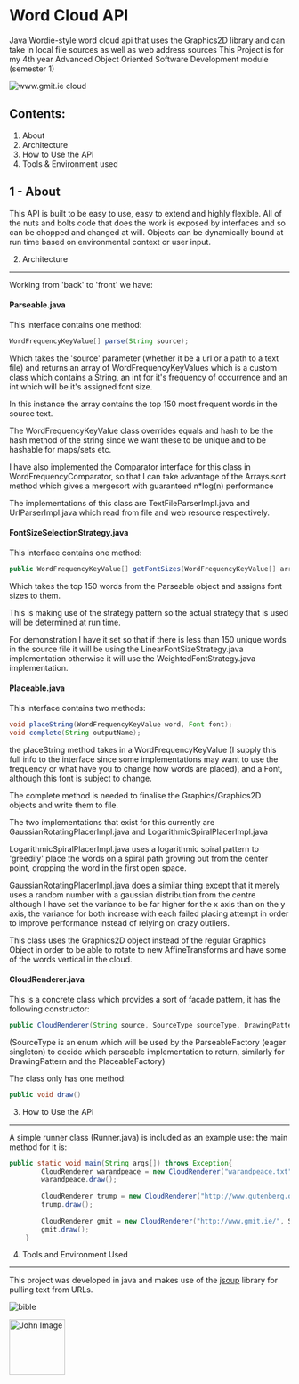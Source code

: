 # Word Cloud API

Java Wordie-style word cloud api that uses the Graphics2D library and can take in local file sources as well as web address sources
This Project is for my 4th year Advanced Object Oriented Software Development module (semester 1)

![www.gmit.ie cloud](http://oi66.tinypic.com/erftxw.jpg)

Contents:
---------
1. About
2. Architecture
3. How to Use the API
4. Tools & Environment used

1 - About
---
This API is built to be easy to use, easy to extend and highly flexible. All of the nuts and bolts code that does the work is exposed by interfaces
and so can be chopped and changed at will. Objects can be dynamically bound at run time based on environmental context or user
input.

2. Architecture
---
Working from 'back' to 'front' we have:

#### Parseable.java
This interface contains one method:

```java
WordFrequencyKeyValue[] parse(String source);
```

Which takes the 'source' parameter (whether it be a url or a path to a text file) and returns an array of WordFrequencyKeyValues 
which is a custom class which contains a String, an int for it's frequency of occurrence and an int which will be it's assigned font size.

In this instance the array contains the top 150 most frequent words in the source text.

The WordFrequencyKeyValue class overrides equals and hash to be the hash method of the string since we want these to be unique
and to be hashable for maps/sets etc.

I have also implemented the Comparator interface for this class in WordFrequencyComparator, so that I can take advantage of the Arrays.sort method
which gives a mergesort with guaranteed n*log(n) performance

The implementations of this class are TextFileParserImpl.java and UrlParserImpl.java which read from file and web resource respectively.

#### FontSizeSelectionStrategy.java
This interface contains one method:

```java
public WordFrequencyKeyValue[] getFontSizes(WordFrequencyKeyValue[] arrayOfWordKeyValues);
```

Which takes the top 150 words from the Parseable object and assigns font sizes to them.

This is making use of the strategy pattern so the actual strategy that is used will be determined at run time. 

For demonstration I have it set so that if there is less than 150 unique words in the source file it will be using the 
LinearFontSizeStrategy.java implementation otherwise it will use the WeightedFontStrategy.java implementation.

#### Placeable.java
This interface contains two methods:

```java
void placeString(WordFrequencyKeyValue word, Font font);
void complete(String outputName);
```

the placeString method takes in a WordFrequencyKeyValue (I supply this full info to the interface since some implementations 
may want to use the frequency or what have you to change how words are placed), and a Font, although this font is subject to change.

The complete method is needed to finalise the Graphics/Graphics2D objects and write them to file.

The two implementations that exist for this currently are GaussianRotatingPlacerImpl.java and LogarithmicSpiralPlacerImpl.java

LogarithmicSpiralPlacerImpl.java uses a logarithmic spiral pattern to 'greedily' place the words on a spiral path growing out from 
the center point, dropping the word in the first open space.

GaussianRotatingPlacerImpl.java does a similar thing except that it merely uses a random number with a gaussian distribution from the centre
although I have set the variance to be far higher for the x axis than on the y axis, the variance for both increase with each failed placing attempt 
in order to improve performance instead of relying on crazy outliers.

This class uses the Graphics2D object instead of the regular Graphics Object in order to be able to rotate to new AffineTransforms and have 
some of the words vertical in the cloud.

#### CloudRenderer.java
This is a concrete class which provides a sort of facade pattern, it has the following constructor:

```java
public CloudRenderer(String source, SourceType sourceType, DrawingPattern pattern, String outputName)
```

(SourceType is an enum which will be used by the ParseableFactory (eager singleton) to decide which parseable implementation to return, similarly 
for DrawingPattern and the PlaceableFactory)

The class only has one method:

```java
public void draw()
```

3. How to Use the API
---

A simple runner class (Runner.java) is included as an example use: the main method for it is:

```java
public static void main(String args[]) throws Exception{		
		CloudRenderer warandpeace = new CloudRenderer("warandpeace.txt", SourceType.FILE, DrawingPattern.GAUSSIAN, "tolstoy");
		warandpeace.draw();
		
		CloudRenderer trump = new CloudRenderer("http://www.gutenberg.org/files/10/10-h/10-h.htm", SourceType.WEB, DrawingPattern.LOGARITHMIC_SPIRAL, "bible");
		trump.draw();
		
		CloudRenderer gmit = new CloudRenderer("http://www.gmit.ie/", SourceType.WEB, DrawingPattern.GAUSSIAN, "gmit");
		gmit.draw();
	}
```

4. Tools and Environment Used
---
This project was developed in java and makes use of the [jsoup](http://jsoup.org/) library for pulling text from URLs.

![bible](http://oi68.tinypic.com/ins48m.jpg)

<a href="https://github.com/JohnMalmsteen"><img src="https://avatars1.githubusercontent.com/u/7085486?v=3&s=400" width="100px" height="100px" title="John" alt="John Image"/></a>
